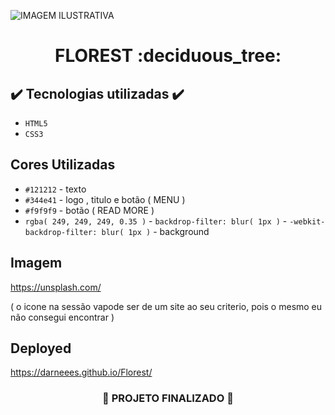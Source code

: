 
![ IMAGEM ILUSTRATIVA ](https://user-images.githubusercontent.com/79709843/190478880-63b59245-33d6-48b4-a9f4-037a3cc6b8d5.png)


<h1 align="center">
  FLOREST :deciduous_tree:
</h1>


## ✔️ Tecnologias utilizadas  ✔️
- ``HTML5``
- ``CSS3``

## Cores Utilizadas
- ``#121212`` - texto 
- ``#344e41`` - logo , titulo e botão ( MENU )
- ``#f9f9f9`` - botão ( READ MORE )
- ``rgba( 249, 249, 249, 0.35 )`` - ``backdrop-filter: blur( 1px )`` - ``-webkit-backdrop-filter: blur( 1px )`` - background

## Imagem

https://unsplash.com/

( o icone na sessão vapode ser de um site ao seu criterio, pois o mesmo eu não consegui encontrar )

## Deployed

https://darneees.github.io/Florest/

<h3 align="center">

  :construction: PROJETO FINALIZADO :construction:
  
</h3>
